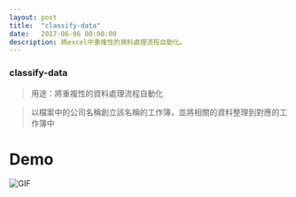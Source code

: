 ```yaml
---
layout: post
title:  "classify-data"
date:   2017-06-06 00:00:00
description: 將excel中重複性的資料處理流程自動化。
---
```

### classify-data

> 用途：將重複性的資料處理流程自動化

> 以檔案中的公司名稱創立該名稱的工作簿，並將相關的資料整理到對應的工作簿中

# Demo

![GIF](../assets/img/cd_demo.gif)
